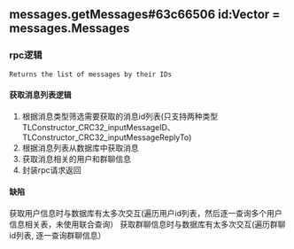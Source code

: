 ## messages.getMessages#63c66506 id:Vector<InputMessage> = messages.Messages

### rpc逻辑
`Returns the list of messages by their IDs`
#### 获取消息列表逻辑
1. 根据消息类型筛选需要获取的消息id列表(只支持两种类型TLConstructor_CRC32_inputMessageID、TLConstructor_CRC32_inputMessageReplyTo)
2. 根据消息列表从数据库中获取消息
3. 获取消息相关的用户和群聊信息
4. 封装rpc请求返回

#### 缺陷
获取用户信息时与数据库有太多次交互(遍历用户id列表，然后逐一查询多个用户信息相关表，未使用联合查询）
获取群聊信息时与数据库有太多次交互(遍历群聊id列表, 逐一查询群聊信息）